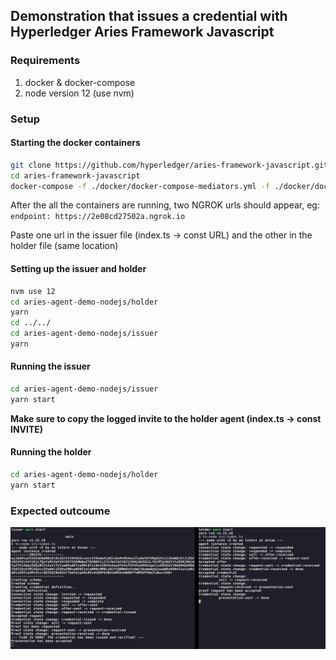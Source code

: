 ## Demonstration that issues a credential with Hyperledger Aries Framework Javascript

### Requirements

1. docker & docker-compose
2. node version 12 (use nvm)

### Setup

#### Starting the docker containers

```sh
git clone https://github.com/hyperledger/aries-framework-javascript.git
cd aries-framework-javascript
docker-compose -f ./docker/docker-compose-mediators.yml -f ./docker/docker-compose-mediators-ngrok.yml up
```

After the all the containers are running, two NGROK urls should appear, eg: `endpoint: https://2e08cd27502a.ngrok.io`

Paste one url in the issuer file (index.ts -> const URL) and the other in the holder file (same location)

#### Setting up the issuer and holder

```sh
nvm use 12
cd aries-agent-demo-nodejs/holder
yarn
cd ../../
cd aries-agent-demo-nodejs/issuer
yarn
```

#### Running the issuer

```sh
cd aries-agent-demo-nodejs/issuer
yarn start
```

<b>Make sure to copy the logged invite to the holder agent (index.ts -> const INVITE)</b>

#### Running the holder

```sh
cd aries-agent-demo-nodejs/holder
yarn start
```

### Expected outcoume

![expected outcome](flow-logs.png)
